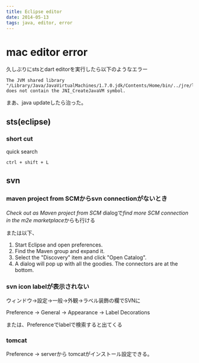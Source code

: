```yaml
---
title: Eclipse editor
date: 2014-05-13
tags: java, editor, error
---
```



# mac editor error
久しぶりにstsとdart editorを実行したら以下のようなエラー

```
The JVM shared library "/Library/Java/JavaVirtualMachines/1.7.0.jdk/Contents/Home/bin/../jre/lib/client/libjvm.dylib"
does not contain the JNI_CreateJavaVM symbol.
```

まあ、java updateしたら治った。

## sts(eclipse)


### short cut

quick search

`ctrl + shift + L`

## svn

### maven project from SCMからsvn connectionがないとき

*Check out as Maven project from SCM* dialogで*find more SCM connection in the m2e marketplace*からも行ける

または以下、

1. Start Eclipse and open preferences.
2. Find the Maven group and expand it.
3. Select the "Discovery" item and click "Open Catalog".
4. A dialog will pop up with all the goodies. The connectors are at the bottom.

### svn icon labelが表示されない

ウィンドウ→設定→一般→外観→ラベル装飾の欄でSVNに

Preference -> General -> Appearance -> Label Decorations

または、Preferenceでlabelで検索すると出てくる

### tomcat

Preference -> serverから tomcatがインストール設定できる。
 
